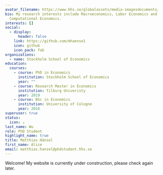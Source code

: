 ```yaml
---
avatar_filename: https://www.hhs.se/globalassets/media-imagesdocuments/images/person-images/4662.jpg
bio: My research interests include Macroeconomics, Labor Economics and
  Computational Economics.
interests: []
social:
  - display:
      header: false
    link: https://github.com/mhaense1
    icon: github
    icon_pack: fab
organizations:
  - name: Stockholm School of Economics
education:
  courses:
    - course: PhD in Economics
      institution: Stockholm School of Economics
      year: ""
    - course: Research Master in Economics
      institution: Tilburg Univeristy
      year: 2019
    - course: BSc in Economics
      institution: University of Cologne
      year: 2016
superuser: true
status:
  icon: ☕️
last_name: Wu
role: PhD Student
highlight_name: true
title: Matthias Hänsel
first_name: Alice
email: matthias.hansel@phdstudent.hhs.se
---
```

Welcome! My website is currently under construction, please check again later.